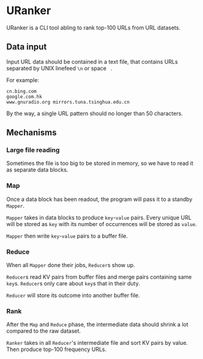 # URanker

URanker is a CLI tool abling to rank top-100 URLs from URL datasets.

## Data input

Input URL data should be contained in a text file, that contains URLs separated by UNIX linefeed `\n` or space ` `.

For example:

```text
cn.bing.com
google.com.hk
www.gnuradio.org mirrors.tuna.tsinghua.edu.cn
```

By the way, a single URL pattern should no longer than 50 characters.

## Mechanisms

### Large file reading

Sometimes the file is too big to be stored in memory, so we have to read it as separate data blocks.

### Map

Once a data block has been readout, the program will pass it to a standby `Mapper`.

`Mapper` takes in data blocks to produce `key`-`value` pairs. Every unique URL will be stored as `key` with its number of occurrences will be stored as `value`.

`Mapper` then write `key`-`value` pairs to a buffer file.

### Reduce

When all `Mapper` done their jobs, `Reducer`s show up.

`Reducer`s read KV pairs from buffer files and merge pairs containing same `key`s. `Reducer`s only care about `key`s that in their duty.

`Reducer` will store its outcome into another buffer file.

### Rank

After the `Map` and `Reduce` phase, the intermediate data should shrink a lot compared to the raw dataset.

`Ranker` takes in all `Reducer`'s intermediate file and sort KV pairs by value. Then produce top-100 frequency URLs.
